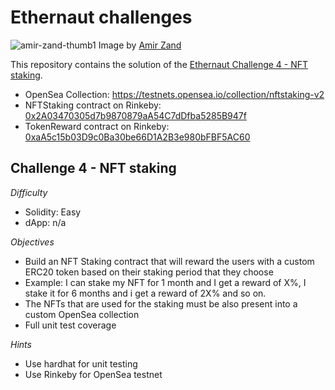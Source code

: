 # Ethernaut challenges

![amir-zand-thumb1](https://user-images.githubusercontent.com/550409/136199654-67467daa-fd9a-4f6a-9c07-969626d5ae53.jpg)
Image by [Amir Zand](https://www.artstation.com/amirzand)

This repository contains the solution of the [Ethernaut Challenge 4 - NFT staking](https://github.com/ethernautdao/challenges).

- OpenSea Collection: https://testnets.opensea.io/collection/nftstaking-v2
- NFTStaking contract on Rinkeby: [0x2A03470305d7b9870879aA54C7dDfba5285B947f](https://rinkeby.etherscan.io/address/0x2A03470305d7b9870879aA54C7dDfba5285B947f)
- TokenReward contract on Rinkeby: [0xaA5c15b03D9c0Ba30be66D1A2B3e980bFBF5AC60](https://rinkeby.etherscan.io/address/0xaA5c15b03D9c0Ba30be66D1A2B3e980bFBF5AC60#code)

## Challenge 4 - NFT staking

_Difficulty_

- Solidity: Easy
- dApp: n/a

_Objectives_

- Build an NFT Staking contract that will reward the users with a custom ERC20 token based on their staking period that they choose
- Example: I can stake my NFT for 1 month and I get a reward of X%, I stake it for 6 months and i get a reward of 2X% and so on.
- The NFTs that are used for the staking must be also present into a custom OpenSea collection
- Full unit test coverage

_Hints_

- Use hardhat for unit testing
- Use Rinkeby for OpenSea testnet
